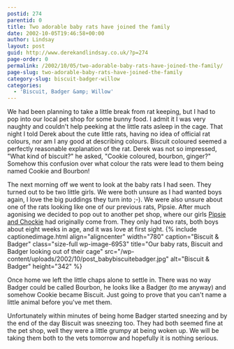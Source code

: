 ```yaml
---
postid: 274
parentid: 0
title: Two adorable baby rats have joined the family
date: 2002-10-05T19:46:58+00:00
author: Lindsay
layout: post
guid: http://www.derekandlindsay.co.uk/?p=274
page-order: 0
permalink: /2002/10/05/two-adorable-baby-rats-have-joined-the-family/
page-slug: two-adorable-baby-rats-have-joined-the-family
category-slug: biscuit-badger-willow
categories:
  - 'Biscuit, Badger &amp; Willow'
---
```

We had been planning to take a little break from rat keeping, but I had to pop into our local pet shop for some bunny food. I admit it I was very naughty and couldn't help peeking at the little rats asleep in the cage. That night I told Derek about the cute little rats, having no idea of official rat colours, nor am I any good at describing colours. Biscuit coloured seemed a perfectly reasonable explanation of the rat. Derek was not so impressed, "What kind of biscuit?" he asked, "Cookie coloured, bourbon, ginger?" Somehow this confusion over what colour the rats were lead to them being named Cookie and Bourbon!

The next morning off we went to look at the baby rats I had seen. They turned out to be two little girls. We were both unsure as I had wanted boys again, I love the big puddings they turn into ;-). We were also unsure about one of the rats looking like one of our previous rats, Pipsie. After much agonising we decided to pop out to another pet shop, where our girls [Pipsie and Chockie](/pipsie-chockie/ "Pipsie & Chockie") had originally come from. They only had two rats, both boys about eight weeks in age, and it was love at first sight. {% include captionedimage.html align="aligncenter" width="780" caption="Biscuit & Badger" class="size-full wp-image-6953" title="Our baby rats, Biscuit and Badger looking out of their cage" src="/wp-content/uploads/2002/10/post_babybiscuitebadger.jpg" alt="Biscuit & Badger" height="342" %} 

Once home we left the little chaps alone to settle in. There was no way Badger could be called Bourbon, he looks like a Badger (to me anyway) and somehow Cookie became Biscuit. Just going to prove that you can't name a little animal before you've met them.

Unfortunately within minutes of being home Badger started sneezing and by the end of the day Biscuit was sneezing too. They had both seemed fine at the pet shop, well they were a little grumpy at being woken up. We will be taking them both to the vets tomorrow and hopefully it is nothing serious.